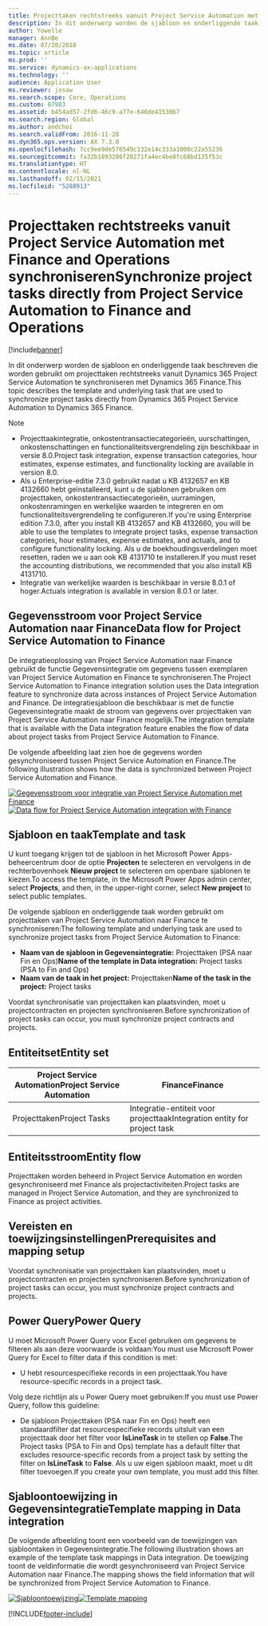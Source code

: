 ```yaml
---
title: Projecttaken rechtstreeks vanuit Project Service Automation met Finance and Operations synchroniseren
description: In dit onderwerp worden de sjabloon en onderliggende taak beschreven die worden gebruikt om projecttaken rechtstreeks vanuit Microsoft Dynamics 365 Project Service Automation te synchroniseren met Dynamics 365 Finance.
author: Yowelle
manager: AnnBe
ms.date: 07/20/2018
ms.topic: article
ms.prod: ''
ms.service: dynamics-ax-applications
ms.technology: ''
audience: Application User
ms.reviewer: josaw
ms.search.scope: Core, Operations
ms.custom: 87983
ms.assetid: b454ad57-2fd6-46c9-a77e-646de4153067
ms.search.region: Global
ms.author: andchoi
ms.search.validFrom: 2016-11-28
ms.dyn365.ops.version: AX 7.3.0
ms.openlocfilehash: 7cc9ee9de576549c132e14c333a1000c22a55236
ms.sourcegitcommit: fa32b1893286f20271fa4ec4be8fc68bd135f53c
ms.translationtype: HT
ms.contentlocale: nl-NL
ms.lasthandoff: 02/15/2021
ms.locfileid: "5288913"
---
```

# <a name="synchronize-project-tasks-directly-from-project-service-automation-to-finance-and-operations"></a><span data-ttu-id="d3805-103">Projecttaken rechtstreeks vanuit Project Service Automation met Finance and Operations synchroniseren</span><span class="sxs-lookup"><span data-stu-id="d3805-103">Synchronize project tasks directly from Project Service Automation to Finance and Operations</span></span>

[!include[banner](../includes/banner.md)]

<span data-ttu-id="d3805-104">In dit onderwerp worden de sjabloon en onderliggende taak beschreven die worden gebruikt om projecttaken rechtstreeks vanuit Dynamics 365 Project Service Automation te synchroniseren met Dynamics 365 Finance.</span><span class="sxs-lookup"><span data-stu-id="d3805-104">This topic describes the template and underlying task that are used to synchronize project tasks directly from Dynamics 365 Project Service Automation to Dynamics 365 Finance.</span></span>

> [!NOTE]
> - <span data-ttu-id="d3805-105">Projecttaakintegratie, onkostentransactiecategorieën, uurschattingen, onkostenschattingen en functionaliteitsvergrendeling zijn beschikbaar in versie 8.0.</span><span class="sxs-lookup"><span data-stu-id="d3805-105">Project task integration, expense transaction categories, hour estimates, expense estimates, and functionality locking are available in version 8.0.</span></span>
> - <span data-ttu-id="d3805-106">Als u Enterprise-editie 7.3.0 gebruikt nadat u KB 4132657 en KB 4132660 hebt geïnstalleerd, kunt u de sjablonen gebruiken om projecttaken, onkostentransactiecategorieën, uurramingen, onkostenramingen en werkelijke waarden te integreren en om functionaliteitsvergrendeling te configureren.</span><span class="sxs-lookup"><span data-stu-id="d3805-106">If you're using Enterprise edition 7.3.0, after you install KB 4132657 and KB 4132660, you will be able to use the templates to integrate project tasks, expense transaction categories, hour estimates, expense estimates, and actuals, and to configure functionality locking.</span></span> <span data-ttu-id="d3805-107">Als u de boekhoudingsverdelingen moet resetten, raden we u aan ook KB 4131710 te installeren.</span><span class="sxs-lookup"><span data-stu-id="d3805-107">If you must reset the accounting distributions, we recommended that you also install KB 4131710.</span></span>
> - <span data-ttu-id="d3805-108">Integratie van werkelijke waarden is beschikbaar in versie 8.0.1 of hoger.</span><span class="sxs-lookup"><span data-stu-id="d3805-108">Actuals integration is available in version 8.0.1 or later.</span></span>

## <a name="data-flow-for-project-service-automation-to-finance"></a><span data-ttu-id="d3805-109">Gegevensstroom voor Project Service Automation naar Finance</span><span class="sxs-lookup"><span data-stu-id="d3805-109">Data flow for Project Service Automation to Finance</span></span>

<span data-ttu-id="d3805-110">De integratieoplossing van Project Service Automation naar Finance gebruikt de functie Gegevensintegratie om gegevens tussen exemplaren van Project Service Automation en Finance te synchroniseren.</span><span class="sxs-lookup"><span data-stu-id="d3805-110">The Project Service Automation to Finance integration solution uses the Data integration feature to synchronize data across instances of Project Service Automation and Finance.</span></span> <span data-ttu-id="d3805-111">De integratiesjabloon die beschikbaar is met de functie Gegevensintegratie maakt de stroom van gegevens over projecttaken van Project Service Automation naar Finance mogelijk.</span><span class="sxs-lookup"><span data-stu-id="d3805-111">The integration template that is available with the Data integration feature enables the flow of data about project tasks from Project Service Automation to Finance.</span></span>

<span data-ttu-id="d3805-112">De volgende afbeelding laat zien hoe de gegevens worden gesynchroniseerd tussen Project Service Automation en Finance.</span><span class="sxs-lookup"><span data-stu-id="d3805-112">The following illustration shows how the data is synchronized between Project Service Automation and Finance.</span></span>

<span data-ttu-id="d3805-113">[![Gegevensstroom voor integratie van Project Service Automation met Finance](./media/ProjectTasksFlow.png)](./media/ProjectTasksFlow.png)</span><span class="sxs-lookup"><span data-stu-id="d3805-113">[![Data flow for Project Service Automation integration with Finance](./media/ProjectTasksFlow.png)](./media/ProjectTasksFlow.png)</span></span>

## <a name="template-and-task"></a><span data-ttu-id="d3805-114">Sjabloon en taak</span><span class="sxs-lookup"><span data-stu-id="d3805-114">Template and task</span></span>

<span data-ttu-id="d3805-115">U kunt toegang krijgen tot de sjabloon in het Microsoft Power Apps-beheercentrum door de optie **Projecten** te selecteren en vervolgens in de rechterbovenhoek **Nieuw project** te selecteren om openbare sjablonen te kiezen.</span><span class="sxs-lookup"><span data-stu-id="d3805-115">To access the template, in the Microsoft Power Apps admin center, select **Projects**, and then, in the upper-right corner, select **New project** to select public templates.</span></span>

<span data-ttu-id="d3805-116">De volgende sjabloon en onderliggende taak worden gebruikt om projecttaken van Project Service Automation naar Finance te synchroniseren:</span><span class="sxs-lookup"><span data-stu-id="d3805-116">The following template and underlying task are used to synchronize project tasks from Project Service Automation to Finance:</span></span>

- <span data-ttu-id="d3805-117">**Naam van de sjabloon in Gegevensintegratie:** Projecttaken (PSA naar Fin en Ops)</span><span class="sxs-lookup"><span data-stu-id="d3805-117">**Name of the template in Data integration:** Project tasks (PSA to Fin and Ops)</span></span>
- <span data-ttu-id="d3805-118">**Naam van de taak in het project:** Projecttaken</span><span class="sxs-lookup"><span data-stu-id="d3805-118">**Name of the task in the project:** Project tasks</span></span>

<span data-ttu-id="d3805-119">Voordat synchronisatie van projecttaken kan plaatsvinden, moet u projectcontracten en projecten synchroniseren.</span><span class="sxs-lookup"><span data-stu-id="d3805-119">Before synchronization of project tasks can occur, you must synchronize project contracts and projects.</span></span>

## <a name="entity-set"></a><span data-ttu-id="d3805-120">Entiteitset</span><span class="sxs-lookup"><span data-stu-id="d3805-120">Entity set</span></span>

| <span data-ttu-id="d3805-121">Project Service Automation</span><span class="sxs-lookup"><span data-stu-id="d3805-121">Project Service Automation</span></span> | <span data-ttu-id="d3805-122">Finance</span><span class="sxs-lookup"><span data-stu-id="d3805-122">Finance</span></span>                             |
|----------------------------|-------------------------------------|
| <span data-ttu-id="d3805-123">Projecttaken</span><span class="sxs-lookup"><span data-stu-id="d3805-123">Project Tasks</span></span>              | <span data-ttu-id="d3805-124">Integratie-entiteit voor projecttaak</span><span class="sxs-lookup"><span data-stu-id="d3805-124">Integration entity for project task</span></span> |

## <a name="entity-flow"></a><span data-ttu-id="d3805-125">Entiteitsstroom</span><span class="sxs-lookup"><span data-stu-id="d3805-125">Entity flow</span></span>

<span data-ttu-id="d3805-126">Projecttaken worden beheerd in Project Service Automation en worden gesynchroniseerd met Finance als projectactiviteiten.</span><span class="sxs-lookup"><span data-stu-id="d3805-126">Project tasks are managed in Project Service Automation, and they are synchronized to Finance as project activities.</span></span>

## <a name="prerequisites-and-mapping-setup"></a><span data-ttu-id="d3805-127">Vereisten en toewijzingsinstellingen</span><span class="sxs-lookup"><span data-stu-id="d3805-127">Prerequisites and mapping setup</span></span>

<span data-ttu-id="d3805-128">Voordat synchronisatie van projecttaken kan plaatsvinden, moet u projectcontracten en projecten synchroniseren.</span><span class="sxs-lookup"><span data-stu-id="d3805-128">Before synchronization of project tasks can occur, you must synchronize project contracts and projects.</span></span>

## <a name="power-query"></a><span data-ttu-id="d3805-129">Power Query</span><span class="sxs-lookup"><span data-stu-id="d3805-129">Power Query</span></span>

<span data-ttu-id="d3805-130">U moet Microsoft Power Query voor Excel gebruiken om gegevens te filteren als aan deze voorwaarde is voldaan:</span><span class="sxs-lookup"><span data-stu-id="d3805-130">You must use Microsoft Power Query for Excel to filter data if this condition is met:</span></span>

- <span data-ttu-id="d3805-131">U hebt resourcespecifieke records in een projecttaak.</span><span class="sxs-lookup"><span data-stu-id="d3805-131">You have resource-specific records in a project task.</span></span>

<span data-ttu-id="d3805-132">Volg deze richtlijn als u Power Query moet gebruiken:</span><span class="sxs-lookup"><span data-stu-id="d3805-132">If you must use Power Query, follow this guideline:</span></span>

- <span data-ttu-id="d3805-133">De sjabloon Projecttaken (PSA naar Fin en Ops) heeft een standaardfilter dat resourcespecifieke records uitsluit van een projecttaak door het filter voor **IsLineTask** in te stellen op **False**.</span><span class="sxs-lookup"><span data-stu-id="d3805-133">The Project tasks (PSA to Fin and Ops) template has a default filter that excludes resource-specific records from a project task by setting the filter on **IsLineTask** to **False**.</span></span> <span data-ttu-id="d3805-134">Als u uw eigen sjabloon maakt, moet u dit filter toevoegen.</span><span class="sxs-lookup"><span data-stu-id="d3805-134">If you create your own template, you must add this filter.</span></span>

## <a name="template-mapping-in-data-integration"></a><span data-ttu-id="d3805-135">Sjabloontoewijzing in Gegevensintegratie</span><span class="sxs-lookup"><span data-stu-id="d3805-135">Template mapping in Data integration</span></span>

<span data-ttu-id="d3805-136">De volgende afbeelding toont een voorbeeld van de toewijzingen van sjabloontaken in Gegevensintegratie.</span><span class="sxs-lookup"><span data-stu-id="d3805-136">The following illustration shows an example of the template task mappings in Data integration.</span></span> <span data-ttu-id="d3805-137">De toewijzing toont de veldinformatie die wordt gesynchroniseerd van Project Service Automation naar Finance.</span><span class="sxs-lookup"><span data-stu-id="d3805-137">The mapping shows the field information that will be synchronized from Project Service Automation to Finance.</span></span>

<span data-ttu-id="d3805-138">[![Sjabloontoewijzing](./media/ProjectTasksMapping.png)](./media/ProjectTasksMapping.png)</span><span class="sxs-lookup"><span data-stu-id="d3805-138">[![Template mapping](./media/ProjectTasksMapping.png)](./media/ProjectTasksMapping.png)</span></span>


[!INCLUDE[footer-include](../includes/footer-banner.md)]